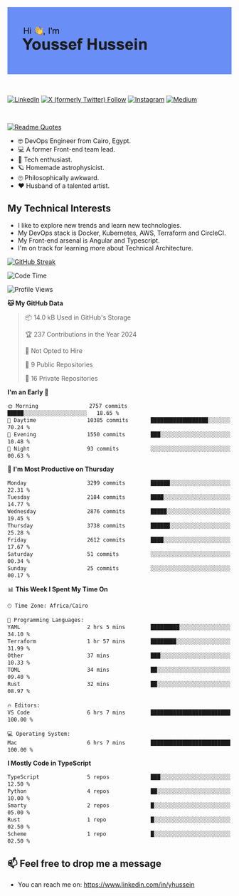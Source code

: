 [![Youssef's GitHub Banner](./assets/youssef-hussein.png)](https://github.com/yorki404)

</br>

[![LinkedIn](https://img.shields.io/badge/linkedin-%230077B5.svg?style=for-the-badge&logo=linkedin&logoColor=white)](https://www.linkedin.com/in/yhussein/)
[![X (formerly Twitter) Follow](https://img.shields.io/twitter/follow/devqik_?style=for-the-badge&logo=X&logoColor=White&labelColor=White)](https://twitter.com/devqik_)
[![Instagram](https://img.shields.io/badge/devqik-E4405F?style=for-the-badge&logo=Instagram&logoColor=white)](https://instagram.com/devqik)
[![Medium](https://img.shields.io/badge/Medium-12100E?style=for-the-badge&logo=medium&logoColor=white)](https://medium.com/@devqik)

</br>

[![Readme Quotes](https://quotes-github-readme.vercel.app/api?type=horizontal&theme=dark)](https://github.com/piyushsuthar/github-readme-quotes)

- :nerd_face: DevOps Engineer from Cairo, Egypt.
- :computer: A former Front-end team lead.
- :satellite: Tech enthusiast.
- :ringed_planet: Homemade astrophysicist.
- :roll_eyes: Philosophically awkward.
- :heart: Husband of a talented artist.

## My Technical Interests

- I like to explore new trends and learn new technologies.
- My DevOps stack is Docker, Kubernetes, AWS, Terraform and CircleCI.
- My Front-end arsenal is Angular and Typescript.
- I'm on track for learning more about Technical Architecture.

[![GitHub Streak](https://streak-stats.demolab.com/?user=devqik&theme=dark)](https://git.io/streak-stats)

<!--START_SECTION:waka-->
![Code Time](http://img.shields.io/badge/Code%20Time-724%20hrs%2035%20mins-blue)

![Profile Views](http://img.shields.io/badge/Profile%20Views-0-blue)

**🐱 My GitHub Data** 

> 📦 14.0 kB Used in GitHub's Storage 
 > 
> 🏆 237 Contributions in the Year 2024
 > 
> 🚫 Not Opted to Hire
 > 
> 📜 9 Public Repositories 
 > 
> 🔑 16 Private Repositories 
 > 
**I'm an Early 🐤** 

```text
🌞 Morning                2757 commits        █████░░░░░░░░░░░░░░░░░░░░   18.65 % 
🌆 Daytime                10385 commits       ██████████████████░░░░░░░   70.24 % 
🌃 Evening                1550 commits        ███░░░░░░░░░░░░░░░░░░░░░░   10.48 % 
🌙 Night                  93 commits          ░░░░░░░░░░░░░░░░░░░░░░░░░   00.63 % 
```
📅 **I'm Most Productive on Thursday** 

```text
Monday                   3299 commits        ██████░░░░░░░░░░░░░░░░░░░   22.31 % 
Tuesday                  2184 commits        ████░░░░░░░░░░░░░░░░░░░░░   14.77 % 
Wednesday                2876 commits        █████░░░░░░░░░░░░░░░░░░░░   19.45 % 
Thursday                 3738 commits        ██████░░░░░░░░░░░░░░░░░░░   25.28 % 
Friday                   2612 commits        ████░░░░░░░░░░░░░░░░░░░░░   17.67 % 
Saturday                 51 commits          ░░░░░░░░░░░░░░░░░░░░░░░░░   00.34 % 
Sunday                   25 commits          ░░░░░░░░░░░░░░░░░░░░░░░░░   00.17 % 
```


📊 **This Week I Spent My Time On** 

```text
🕑︎ Time Zone: Africa/Cairo

💬 Programming Languages: 
YAML                     2 hrs 5 mins        █████████░░░░░░░░░░░░░░░░   34.10 % 
Terraform                1 hr 57 mins        ████████░░░░░░░░░░░░░░░░░   31.99 % 
Other                    37 mins             ███░░░░░░░░░░░░░░░░░░░░░░   10.33 % 
TOML                     34 mins             ██░░░░░░░░░░░░░░░░░░░░░░░   09.40 % 
Rust                     32 mins             ██░░░░░░░░░░░░░░░░░░░░░░░   08.97 % 

🔥 Editors: 
VS Code                  6 hrs 7 mins        █████████████████████████   100.00 % 

💻 Operating System: 
Mac                      6 hrs 7 mins        █████████████████████████   100.00 % 
```

**I Mostly Code in TypeScript** 

```text
TypeScript               5 repos             ███░░░░░░░░░░░░░░░░░░░░░░   12.50 % 
Python                   4 repos             ██░░░░░░░░░░░░░░░░░░░░░░░   10.00 % 
Smarty                   2 repos             █░░░░░░░░░░░░░░░░░░░░░░░░   05.00 % 
Rust                     1 repo              █░░░░░░░░░░░░░░░░░░░░░░░░   02.50 % 
Scheme                   1 repo              █░░░░░░░░░░░░░░░░░░░░░░░░   02.50 % 
```




<!--END_SECTION:waka-->

## 📫 Feel free to drop me a message
- You can reach me on: https://www.linkedin.com/in/yhussein
